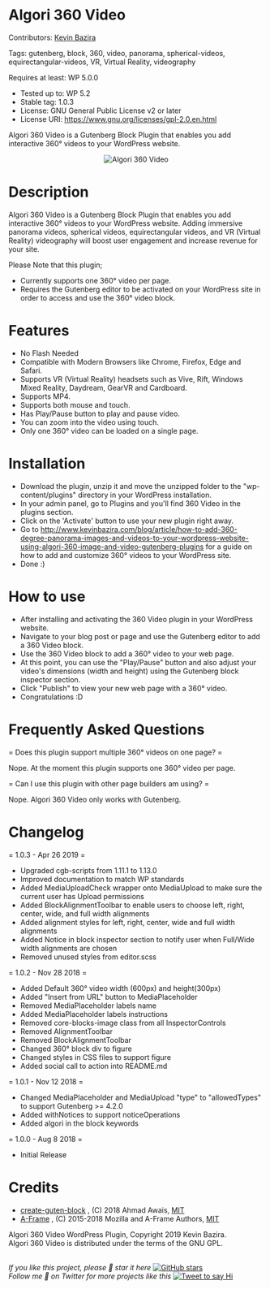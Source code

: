 # Algori 360 Video 

Contributors: [Kevin Bazira](http://kevinbazira.com)

Tags: gutenberg, block, 360, video, panorama, spherical-videos, equirectangular-videos, VR, Virtual Reality, videography

Requires at least: WP 5.0.0
* Tested up to: WP 5.2
* Stable tag: 1.0.3
* License: GNU General Public License v2 or later
* License URI: https://www.gnu.org/licenses/gpl-2.0.en.html

Algori 360 Video is a Gutenberg Block Plugin that enables you add interactive 360° videos to your WordPress website. 

<p align="center">
  <img src="https://ps.w.org/360-video/assets/screenshot-1.gif" alt="Algori 360 Video">
</p>

# Description 

Algori 360 Video is a Gutenberg Block Plugin that enables you add interactive 360° videos to your WordPress website. Adding immersive panorama videos, spherical videos, equirectangular videos, and VR (Virtual Reality) videography will boost user engagement and increase revenue for your site.

Please Note that this plugin; 
* Currently supports one 360° video per page.
* Requires the Gutenberg editor to be activated on your WordPress site in order to access and use the 360° video block.

# Features

* No Flash Needed
* Compatible with Modern Browsers like Chrome, Firefox, Edge and Safari.
* Supports VR (Virtual Reality) headsets such as Vive, Rift, Windows Mixed Reality, Daydream, GearVR and Cardboard.
* Supports MP4.
* Supports both mouse and touch.
* Has Play/Pause button to play and pause video.
* You can zoom into the video using touch.
* Only one 360° video can be loaded on a single page.

# Installation

* Download the plugin, unzip it and move the unzipped folder to the "wp-content/plugins" directory in your WordPress installation.
* In your admin panel, go to Plugins and you'll find 360 Video in the plugins section.
* Click on the 'Activate' button to use your new plugin right away.
* Go to http://www.kevinbazira.com/blog/article/how-to-add-360-degree-panorama-images-and-videos-to-your-wordpress-website-using-algori-360-image-and-video-gutenberg-plugins for a guide on how to add and customize 360° videos to your WordPress site.
* Done :)

# How to use 

* After installing and activating the 360 Video plugin in your WordPress website.
* Navigate to your blog post or page and use the Gutenberg editor to add a 360 Video block.
* Use the 360 Video block to add a 360° video to your web page.
* At this point, you can use the "Play/Pause" button and also adjust your video's dimensions (width and height) using the Gutenberg block inspector section.
* Click "Publish" to view your new web page with a 360° video.
* Congratulations :D

# Frequently Asked Questions 

= Does this plugin support multiple 360° videos on one page? =

Nope. At the moment this plugin supports one 360° video per page.

= Can I use this plugin with other page builders am using? =

Nope. Algori 360 Video only works with Gutenberg.

# Changelog 

= 1.0.3 - Apr 26 2019 =
* Upgraded cgb-scripts from 1.11.1 to 1.13.0
* Improved documentation to match WP standards
* Added MediaUploadCheck wrapper onto MediaUpload to make sure the current user has Upload permissions
* Added BlockAlignmentToolbar to enable users to choose left, right, center, wide, and full width alignments
* Added alignment styles for left, right, center, wide and full width alignments
* Added Notice in block inspector section to notify user when Full/Wide width alignments are chosen
* Removed unused styles from editor.scss

= 1.0.2 - Nov 28 2018 =
* Added Default 360° video width (600px) and height(300px)
* Added "Insert from URL" button to MediaPlaceholder
* Removed MediaPlaceholder labels name
* Added MediaPlaceholder labels instructions
* Removed core-blocks-image class from all InspectorControls
* Removed AlignmentToolbar
* Removed BlockAlignmentToolbar
* Changed 360° block div to figure
* Changed styles in CSS files to support figure
* Added social call to action into README.md

= 1.0.1 - Nov 12 2018 =
* Changed MediaPlaceholder and MediaUpload "type" to "allowedTypes" to support Gutenberg >= 4.2.0
* Added withNotices to support noticeOperations
* Added algori in the block keywords

= 1.0.0 - Aug 8 2018 =
* Initial Release

# Credits

* [create-guten-block](https://github.com/ahmadawais/create-guten-block) , (C) 2018 Ahmad Awais, [MIT](https://opensource.org/licenses/MIT)
* [A-Frame](https://aframe.io/) , (C) 2015-2018 Mozilla and A-Frame Authors, [MIT](https://opensource.org/licenses/MIT)

Algori 360 Video WordPress Plugin, Copyright 2019 Kevin Bazira.<br/>
Algori 360 Video is distributed under the terms of the GNU GPL.<br/><br/>


_If you like this project, please 🌟 star it here_ [![GitHub stars](https://img.shields.io/github/stars/kevinbazira/algori-360-video.svg?label=Stars&style=social)](https://github.com/kevinbazira/algori-360-video)
<br/>
_Follow me 👋 on Twitter for more projects like this_ [![Tweet to say Hi](https://img.shields.io/twitter/follow/kevinbazira.svg?style=social&label=Tweet%20@kevinbazira)](https://twitter.com/kevinbazira/)
